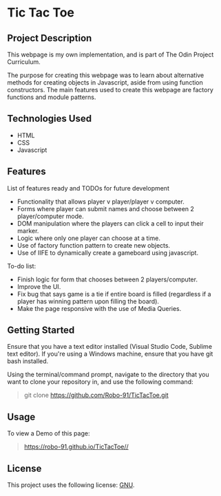 # Tic Tac Toe

## Project Description

This webpage is my own implementation, and is part of The Odin Project Curriculum.

The purpose for creating this webpage was to learn about alternative methods for creating objects in Javascript, aside from using function constructors. The main features used to create this webpage are factory functions and module patterns.

## Technologies Used

* HTML
* CSS
* Javascript

## Features

List of features ready and TODOs for future development
* Functionality that allows player v player/player v computer.
* Forms where player can submit names and choose between 2 player/computer mode.
* DOM manipulation where the players can click a cell to input their marker.
* Logic where only one player can choose at a time.
* Use of factory function pattern to create new objects.
* Use of IIFE to dynamically create a gameboard using javascript.

To-do list:
* Finish logic for form that chooses between 2 players/computer.
* Improve the UI.
* Fix bug that says game is a tie if entire board is filled (regardless if a player has winning pattern upon filling the board).
* Make the page responsive with the use of Media Queries.

## Getting Started

Ensure that you have a text editor installed (Visual Studio Code, Sublime text editor).
If you're using a Windows machine, ensure that you have git bash installed.

Using the terminal/command prompt, navigate to the directory that you want to clone your repository in, and use the following command:
> git clone https://github.com/Robo-91/TicTacToe.git

## Usage

To view a Demo of this page: 

> https://robo-91.github.io/TicTacToe//

## License

This project uses the following license: [GNU](https://www.gnu.org/licenses/gpl-3.0.en.html).
